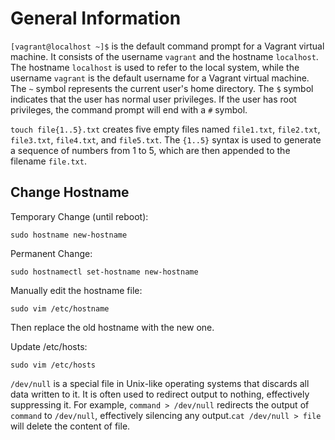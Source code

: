 # General Information

`[vagrant@localhost ~]$` is the default command prompt for a Vagrant virtual machine. It consists of the username `vagrant` and the hostname `localhost`. The hostname `localhost` is used to refer to the local system, while the username `vagrant` is the default username for a Vagrant virtual machine. The `~` symbol represents the current user's home directory. The `$` symbol indicates that the user has normal user privileges. If the user has root privileges, the command prompt will end with a `#` symbol.

`touch file{1..5}.txt` creates five empty files named `file1.txt`, `file2.txt`, `file3.txt`, `file4.txt`, and `file5.txt`. The `{1..5}` syntax is used to generate a sequence of numbers from 1 to 5, which are then appended to the filename `file.txt`.

## Change Hostname

Temporary Change (until reboot):

`sudo hostname new-hostname`

Permanent Change:

`sudo hostnamectl set-hostname new-hostname`

Manually edit the hostname file:

`sudo vim /etc/hostname`

Then replace the old hostname with the new one.

Update /etc/hosts:

`sudo vim /etc/hosts`

`/dev/null` is a special file in Unix-like operating systems that discards all data written to it. It is often used to redirect output to nothing, effectively suppressing it. For example, `command > /dev/null` redirects the output of `command` to `/dev/null`, effectively silencing any output.`cat /dev/null > file` will delete the content of file.

